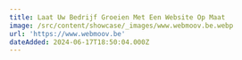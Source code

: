 ```yaml
---
title: Laat Uw Bedrijf Groeien Met Een Website Op Maat
image: /src/content/showcase/_images/www.webmoov.be.webp
url: 'https://www.webmoov.be'
dateAdded: 2024-06-17T18:50:04.000Z
---
```


